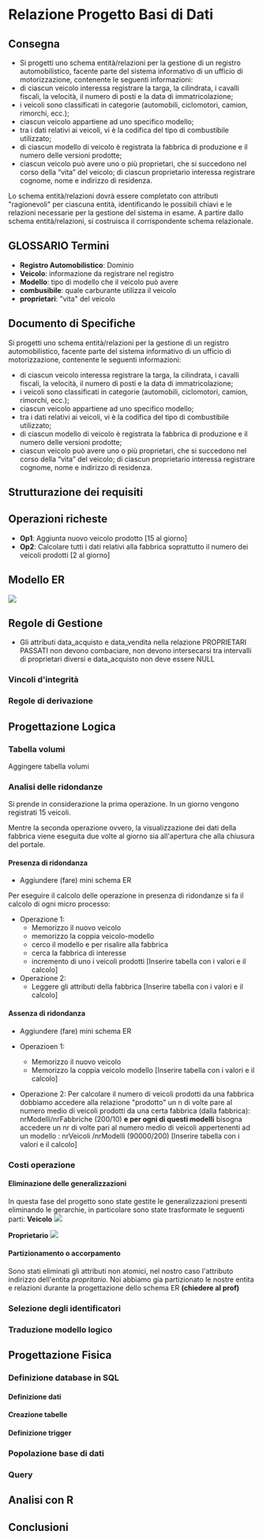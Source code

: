 # Relazione Progetto Basi di Dati
## Consegna
- Si progetti uno schema entità/relazioni per la gestione di un registro automobilistico, facente parte del sistema informativo di un ufficio di motorizzazione, contenente le seguenti informazioni:
- di ciascun veicolo interessa registrare la targa, la cilindrata, i cavalli fiscali, la velocità, il numero di posti e la data di immatricolazione;
- i veicoli sono classificati in categorie (automobili, ciclomotori, camion, rimorchi, ecc.);
- ciascun veicolo appartiene ad uno specifico modello;
- tra i dati relativi ai veicoli, vi è la codifica del tipo di combustibile utilizzato;
- di ciascun modello di veicolo è registrata la fabbrica di produzione e il numero delle versioni prodotte;
- ciascun veicolo può avere uno o più proprietari, che si succedono nel corso della “vita” del veicolo; di ciascun proprietario interessa registrare cognome, nome e indirizzo di residenza.<br>

Lo schema entità/relazioni dovrà essere completato con attributi "ragionevoli" per ciascuna entità, identificando le possibili chiavi e le relazioni necessarie per la gestione del sistema in esame.
A partire dallo schema entità/relazioni, si costruisca il corrispondente schema relazionale.<br>

## GLOSSARIO Termini
- **Registro Automobilistico**: Dominio
- **Veicolo**: informazione da registrare nel registro
- **Modello**: tipo di modello che il veicolo può avere 
- **combusibile**: quale carburante utilizza il veicolo
- **proprietari**: "vita" del veicolo

## Documento di Specifiche
Si progetti uno schema entità/relazioni per la gestione di un registro automobilistico, facente parte del sistema informativo di un ufficio di motorizzazione, contenente le seguenti informazioni:
+ di ciascun veicolo interessa registrare la targa, la cilindrata, i cavalli fiscali, la velocità, il numero di posti e la data di immatricolazione;
+ i veicoli sono classificati in categorie (automobili, ciclomotori, camion, rimorchi, ecc.);
+ ciascun veicolo appartiene ad uno specifico modello;
+ tra i dati relativi ai veicoli, vi è la codifica del tipo di combustibile utilizzato;
+ di ciascun modello di veicolo è registrata la fabbrica di produzione e il numero delle versioni prodotte;
+ ciascun veicolo può avere uno o più proprietari, che si succedono nel corso della “vita” del veicolo; di ciascun proprietario interessa registrare cognome, nome e indirizzo di residenza.
## Strutturazione dei requisiti

## Operazioni richeste
- **Op1**: Aggiunta nuovo veicolo prodotto [15 al giorno]
- **Op2**: Calcolare tutti i dati relativi alla fabbrica soprattutto il numero dei veicoli prodotti [2 al giorno]
## Modello ER

<img src="img/SchemaER.drawio.png"/>

## Regole di Gestione
- Gli attributi data_acquisto e data_vendita nella relazione PROPRIETARI PASSATI non devono combaciare, non devono intersecarsi tra intervalli di proprietari diversi e data_acquisto non deve essere NULL

### Vincoli d'integrità

### Regole di derivazione

## Progettazione Logica
### Tabella volumi
Aggingere tabella volumi

### Analisi delle ridondanze
Si prende in considerazione la prima operazione. In un giorno vengono registrati 15 veicoli.

Mentre la seconda operazione ovvero, la visualizzazione dei dati della fabbrica viene eseguita due volte al giorno sia all'apertura che alla chiusura del portale.

#### Presenza di ridondanza
- Aggiundere (fare) mini schema ER

Per eseguire il calcolo delle operazione in presenza di ridondanze si fa il calcolo di ogni micro processo:

+ Operazione 1: 
  + Memorizzo il nuovo veicolo 
  + memorizzo la coppia veicolo-modello 
  + cerco il modello e per risalire alla fabbrica
  + cerca la fabbrica di interesse
  + incremento di uno i veicoli prodotti
[Inserire tabella con i valori e il calcolo]
+ Operazione 2:
  + Leggere gli attributi della fabbrica
[Inserire tabella con i valori e il calcolo]

#### Assenza di ridondanza
- Aggiundere (fare) mini schema ER

- Operazioen 1:
  - Memorizzo il nuovo veicolo
  - Memorizzo la coppia veicolo modello
[Inserire tabella con i valori e il calcolo]

- Operazione 2: Per calcolare il numero di veicoli prodotti da una fabbrica dobbiamo accedere alla relazione "prodotto" un n di volte pare al numero medio di veicoli prodotti da una certa fabbrica (dalla fabbrica): nrModelli/nrFabbriche (200/10) **e per ogni di questi modelli** bisogna accedere un nr di volte pari al numero medio di veicoli appertenenti ad un modello : nrVeicoli /nrModelli (90000/200)
[Inserire tabella con i valori e il calcolo]
  

### Costi operazione
#### Eliminazione delle generalizzazioni
In questa fase del progetto sono state gestite le generalizzazioni presenti eliminando le gerarchie, in particolare sono state trasformate le seguenti parti:
**Veicolo**
<img src="/img/SchemaER_modificato_veicolo.drawio(1).png"/>

**Proprietario**
<img src="/img/Proprietario.drawio.png"/>

#### Partizionamento o accorpamento
Sono stati eliminati gli attributi non atomici, nel nostro caso l'attributo indirizzo dell'entita *propritario*. Noi abbiamo gia partizionato le nostre entita e relazioni durante la progettazione dello schema ER **(chiedere al prof)** 
### Selezione degli identificatori
### Traduzione modello logico
## Progettazione Fisica
### Definizione database in SQL
#### Definizione dati
#### Creazione tabelle
#### Definizione trigger
### Popolazione base di dati
### Query
## Analisi con R
## Conclusioni